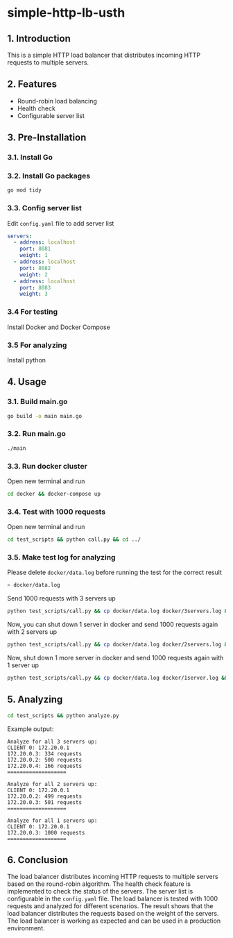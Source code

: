 # simple-http-lb-usth

## 1. Introduction
This is a simple HTTP load balancer that distributes incoming HTTP requests to multiple servers.

## 2. Features
- Round-robin load balancing
- Health check
- Configurable server list

## 3. Pre-Installation
### 3.1. Install Go
### 3.2. Install Go packages
```bash
go mod tidy
```
### 3.3. Config server list
Edit `config.yaml` file to add server list
```yaml
servers:
  - address: localhost
    port: 8081
    weight: 1
  - address: localhost
    port: 8082
    weight: 2
  - address: localhost
    port: 8083
    weight: 3
```

### 3.4 For testing
Install Docker and Docker Compose

### 3.5 For analyzing
Install python

## 4. Usage
### 3.1. Build main.go
```bash
go build -o main main.go
```

### 3.2. Run main.go
```bash
./main
```

### 3.3. Run docker cluster
Open new terminal and run
```bash
cd docker && docker-compose up
```

### 3.4. Test with 1000 requests
Open new terminal and run
```bash
cd test_scripts && python call.py && cd ../
```

### 3.5. Make test log for analyzing
Please delete `docker/data.log` before running the test for the correct result
```bash
> docker/data.log
```
Send 1000 requests with 3 servers up
```bash
python test_scripts/call.py && cp docker/data.log docker/3servers.log && > docker/data.log
```
Now, you can shut down 1 server in docker and send 1000 requests again with 2 servers up
```bash
python test_scripts/call.py && cp docker/data.log docker/2servers.log && > docker/data.log
```
Now, shut down 1 more server in docker and send 1000 requests again with 1 server up
```bash
python test_scripts/call.py && cp docker/data.log docker/1server.log && > docker/data.log
```

## 5. Analyzing
```bash
cd test_scripts && python analyze.py
```

Example output:
```
Analyze for all 3 servers up:
CLIENT 0: 172.20.0.1
172.20.0.3: 334 requests
172.20.0.2: 500 requests
172.20.0.4: 166 requests
===================

Analyze for all 2 servers up:
CLIENT 0: 172.20.0.1
172.20.0.2: 499 requests
172.20.0.3: 501 requests
===================

Analyze for all 1 servers up:
CLIENT 0: 172.20.0.1
172.20.0.3: 1000 requests
===================
```

## 6. Conclusion
The load balancer distributes incoming HTTP requests to multiple servers based on the round-robin algorithm. The health check feature is implemented to check the status of the servers. The server list is configurable in the `config.yaml` file. The load balancer is tested with 1000 requests and analyzed for different scenarios. The result shows that the load balancer distributes the requests based on the weight of the servers. The load balancer is working as expected and can be used in a production environment.